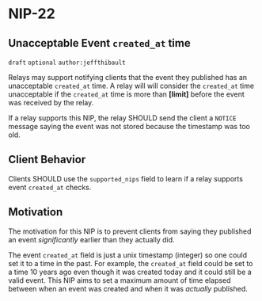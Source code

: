 NIP-22
======

Unacceptable Event `created_at` time
---------------------------

`draft` `optional` `author:jeffthibault`

Relays may support notifying clients that the event they published has an unacceptable `created_at` time. A relay will will consider the `created_at` time unacceptable if the `created_at` time is more than **[limit]** before the event was received by the relay. 

If a relay supports this NIP, the relay SHOULD send the client a `NOTICE` message saying the event was not stored because the timestamp was too old.

Client Behavior
---------------

Clients SHOULD use the `supported_nips` field to learn if a relay supports event `created_at` checks.

Motivation
----------

The motivation for this NIP is to prevent clients from saying they published an event *significantly* earlier than they actually did.

The event `created_at` field is just a unix timestamp (integer) so one could set it to a time in the past. For example, the `created_at` field could be set to a time 10 years ago even though it was created today and it could still be a valid event. This NIP aims to set a maximum amount of time elapsed between when an event was created and when it was *actually* published.
